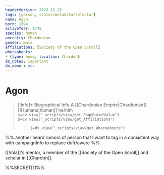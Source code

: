 ```yaml
---
headerVersion: 2023.11.25
tags: [person, status/metadata/refactor]
name: Agon
born: 1694
activeYear: 1745
species: human
ancestry: Chardonian
gender: male
affiliations: [Society of the Open Scroll]
whereabouts:
- {type: home, location: Chardon}
dm_notes: important
dm_owner: yes
---
```

# Agon
>[!info]+ Biographical Info
> A [[Chardonian Empire|Chardonian]] [[Humans|human]] he/him
> `$=dv.view("_scripts/view/get_PageDatedValue")`
> `$=dv.view("_scripts/view/get_Affiliations")`
>> `$=dv.view("_scripts/view/get_Whereabouts")`

%% another heard rumors of person that I want to tag in a consistent way with campaignInfo to replace dufr/aware %%

[[Vola]]'s mentor, a member of the [[Society of the Open Scroll]] and scholar in [[Chardon]]. 

%%SECRET[1]%%